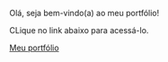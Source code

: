 Olá, seja bem-vindo(a) ao meu portfólio!

CLique no link abaixo para acessá-lo.

<a href="https://jottabkz.github.io/portfolio/index.html">Meu portfólio</a>